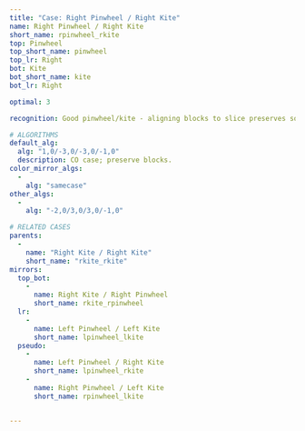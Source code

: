```yaml
---
title: "Case: Right Pinwheel / Right Kite"
name: Right Pinwheel / Right Kite
short_name: rpinwheel_rkite
top: Pinwheel
top_short_name: pinwheel
top_lr: Right
bot: Kite
bot_short_name: kite
bot_lr: Right

optimal: 3

recognition: Good pinwheel/kite - aligning blocks to slice preserves squareshape.

# ALGORITHMS
default_alg:
  alg: "1,0/-3,0/-3,0/-1,0"
  description: CO case; preserve blocks.
color_mirror_algs:
  -
    alg: "samecase"
other_algs:
  -
    alg: "-2,0/3,0/3,0/-1,0"

# RELATED CASES
parents:
  -
    name: "Right Kite / Right Kite"
    short_name: "rkite_rkite"
mirrors:
  top_bot:
    -
      name: Right Kite / Right Pinwheel
      short_name: rkite_rpinwheel
  lr:
    -
      name: Left Pinwheel / Left Kite
      short_name: lpinwheel_lkite
  pseudo:
    -
      name: Left Pinwheel / Right Kite
      short_name: lpinwheel_rkite
    -
      name: Right Pinwheel / Left Kite
      short_name: rpinwheel_lkite


---
```


